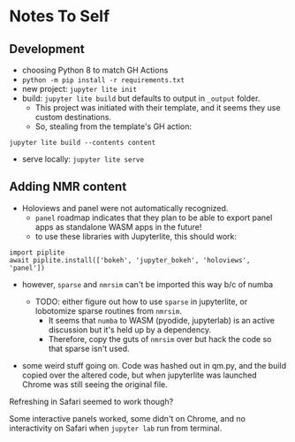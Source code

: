 # Notes To Self

## Development

- choosing Python 8 to match GH Actions
- `python -m pip install -r requirements.txt`
- new project: `jupyter lite init`
- build: `jupyter lite build` but defaults to output in `_output` folder.
  - This project was initiated with their template, 
and it seems they use custom destinations. 
  - So, stealing from the template's GH action: 
```
jupyter lite build --contents content
```
- serve locally: `jupyter lite serve`

## Adding NMR content

- Holoviews and panel were not automatically recognized. 
  - `panel` roadmap indicates that they plan to be able to export panel apps as standalone WASM apps in the future!
  - to use these libraries with Jupyterlite, this should work:
```
import piplite
await piplite.install(['bokeh', 'jupyter_bokeh', 'holoviews', 'panel'])
```

  - however, `sparse` and `nmrsim` can't be imported this way b/c of numba
    - TODO: either figure out how to use `sparse` in jupyterlite, 
or lobotomize sparse routines from `nmrsim`.
      - It seems that `numba` to WASM (pyodide, jupyterlab)
      is an active discussion but it's held up by a dependency.
      - Therefore, copy the guts of `nmrsim` over
but hack the code so that sparse isn't used.
      
  - some weird stuff going on. Code was hashed out in qm.py, 
and the build copied over the altered code, 
but when jupyterlite was launched 
Chrome was still seeing the original file.

Refreshing in Safari seemed to work though?

Some interactive panels worked, some didn't on Chrome, 
and no interactivity on Safari when `jupyter lab` run from terminal.
